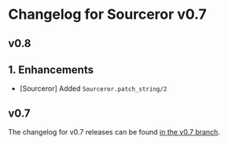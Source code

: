 # Changelog for Sourceror v0.7

## v0.8

## 1. Enhancements
  * [Sourceror] Added `Sourceror.patch_string/2`

## v0.7

The changelog for v0.7 releases can be found [in the v0.7
branch](https://github.com/doorgan/sourceror/blob/v0.7/CHANGELOG.md).
